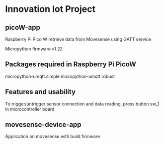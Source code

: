 # Innovation Iot Project

## picoW-app

Raspberry Pi Pico W retrieve data from Movesense using GATT service

Micropython firmware v1.22

## Packages required in Raspberry Pi PicoW

micropython-umqtt.simple
micropython-umqtt.robust

## Features and usability

To trigger/untrigger sensor connection and data reading, press button sw_1 in microcontroller board

## movesense-device-app

Application on movesense with build firmware
